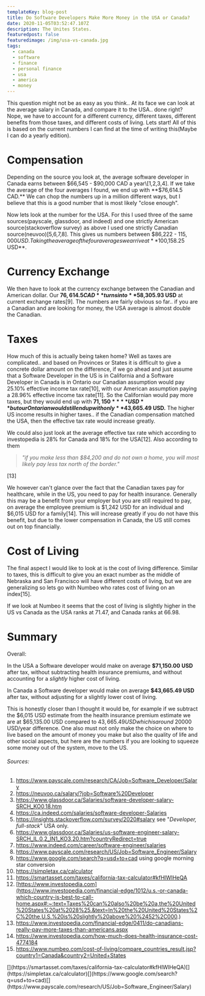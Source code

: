 ```yaml
---
templateKey: blog-post
title: Do Software Developers Make More Money in the USA or Canada?
date: 2020-11-05T03:52:47.107Z
description: The Unites States.
featuredpost: false
featuredimage: /img/usa-vs-canada.jpg
tags:
  - canada
  - software
  - finance
  - personal finance
  - usa
  - america
  - money
---
```

This question might not be as easy as you think.. At its face we can look at the average salary in Canada, and compare it to the USA.. done right? Nope, we have to account for a different currency, different taxes, different benefits from those taxes, and different costs of living. Lets start! All of this is based on the current numbers I can find at the time of writing this(Maybe I can do a yearly edition).

# Compensation

Depending on the source you look at, the average software developer in Canada earns between $66,545 - $90,000 CAD a year\[1,2,3,4]. If we take the average of the four averages I found, we end up with **$76,614.5 CAD.** We can chop the numbers up in a million different ways, but I believe that this is a good number that is most likely "close enough".

Now lets look at the number for the USA. For this I used three of the same sources(payscale, glassdoor, and indeed) and one strictly American source(stackoverflow survey) as above I used one strictly Canadian source(neuvoo)\[5,6,7,8].  This gives us numbers between $86,222 - $115,000 USD. Taking the average of the four averages we arrive at **$100,158.25 USD**.

# Currency Exchange

We then have to look at the currency exchange between the Canadian and American dollar. Our **$76,614.5 CAD** turns into **$58,305.93 USD** at current exchange rates\[9]. The numbers are fairly obvious so far.. if you are a Canadian and are looking for money, the USA average is almost double the Canadian.

# Taxes

How much of this is actually being taken home? Well as taxes are complicated.. and based on Provinces or States it is difficult to give a concrete dollar amount on the difference, if we go ahead and just assume that a Software Developer in the US is in California and a Software Developer in Canada is in Ontario our Canadian assumption would pay 25.10% effective income tax rate\[10], with our American assumption paying a 28.96% effective income tax rate\[11]. So the Californian would pay more taxes, but they would end up with **$71,150** **USD** but ourOntarian would still end up with only **$43,665.49 USD.** The higher US income results in higher taxes.. if the Canadian compensation matched the USA, then the effective tax rate would increase greatly.

We could also just look at the average effective tax rate which according to investopedia is 28% for Canada and 18% for the USA\[12]. Also according to them

> *"if you make less than $84,200 and do not own a home, you will most likely pay less tax north of the border."*

\[13]

We however can't glance over the fact that the Canadian taxes pay for healthcare, while in the US, you need to pay for health insurance. Generally this may be a benefit from your employer but you are still required to pay, on average the employee premium is $1,242 USD for an individual and $6,015 USD for a family\[14]. This will increase greatly if you do not have this benefit, but due to the lower compensation in Canada, the US still comes out on top financially.

# Cost of Living

The final aspect I would like to look at is the cost of living difference. Similar to taxes, this is difficult to give you an exact number as the middle of Nebraska and San Francisco will have different costs of living, but we are generalizing so lets go with Numbeo who rates cost of living on an index\[15].

If we look at Numbeo it seems that the cost of living is slightly higher in the US vs Canada as the USA ranks at 71.47, and Canada ranks at 66.98.

# Summary

Overall:

In the USA a Software developer would make on average **$71,150.00** **USD** after tax, without subtracting health insurance premiums, and without accounting for a *slightly* higher cost of living. 

In Canada a Software developer would make on average **$43,665.49 USD** after tax, without adjusting for a slightly lower cost of living.

This is honestly closer than I thought it would be, for example if we subtract the $6,015 USD estimate from the health insurance premium estimate we are at $65,135.00 USD compared to $43,665.49 USD which is around ~$20000 USD/year difference. One also must not only make the choice on where to live based on the amount of money you make but also the quality of life and other social aspects, but here are the numbers if you are looking to squeeze some money out of the system, move to the US.

###### Sources:

1. <https://www.payscale.com/research/CA/Job=Software_Developer/Salary>
2. <https://neuvoo.ca/salary/?job=Software%20Developer>
3. <https://www.glassdoor.ca/Salaries/software-developer-salary-SRCH_KO0,18.htm>
4. <https://ca.indeed.com/salaries/software-developer-Salaries>
5. <https://insights.stackoverflow.com/survey/2020#salary> see "*Developer, full-stack*" USA only.
6. <https://www.glassdoor.ca/Salaries/us-software-engineer-salary-SRCH_IL.0,2_IN1_KO3,20.htm?countryRedirect=true>
7. <https://www.indeed.com/career/software-engineer/salaries>
8. <https://www.payscale.com/research/US/Job=Software_Engineer/Salary>
9. <https://www.google.com/search?q=usd+to+cad> using google morning star conversion
10. <https://simpletax.ca/calculator>
11. <https://smartasset.com/taxes/california-tax-calculator#kfHlWlHeQA>
12. [https://www.investopedia.com](https://www.investopedia.com/financial-edge/1012/u.s.-or-canada-which-country-is-best-to-call-home.aspx#:~:text=Taxes%20can%20also%20be%20a,the%20United%20States%20at%2028%25.&text=In%20the%20United%20States%2C%20the,U.S.%20is%20slightly%20above%20%2452%2C000.)
13. <https://www.investopedia.com/financial-edge/0411/do-canadians-really-pay-more-taxes-than-americans.aspx>
14. <https://www.investopedia.com/how-much-does-health-insurance-cost-4774184>
15. <https://www.numbeo.com/cost-of-living/compare_countries_result.jsp?country1=Canada&country2=United+States>

[](https://www.numbeo.com/cost-of-living/compare_countries_result.jsp?country1=Canada&country2=United+States)[](https://www.investopedia.com/how-much-does-health-insurance-cost-4774184)[](https://www.investopedia.com/financial-edge/0411/do-canadians-really-pay-more-taxes-than-americans.aspx)[](https://www.investopedia.com/financial-edge/1012/u.s.-or-canada-which-country-is-best-to-call-home.aspx#:~:text=Taxes%20can%20also%20be%20a,the%20United%20States%20at%2028%25.&text=In%20the%20United%20States%2C%20the,U.S.%20is%20slightly%20above%20%2452%2C000.)[](https://smartasset.com/taxes/california-tax-calculator#kfHlWlHeQA)[](https://simpletax.ca/calculator)[](https://www.google.com/search?q=usd+to+cad)[](https://www.payscale.com/research/US/Job=Software_Engineer/Salary)